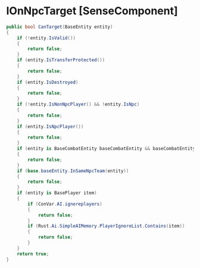 <Badge type="danger" text="Carbon Compatible"/><Badge type="warning" text="Oxide Compatible"/>
# IOnNpcTarget [SenseComponent]
```csharp
public bool CanTarget(BaseEntity entity)
{
	if (!entity.IsValid())
	{
		return false;
	}
	if (entity.IsTransferProtected())
	{
		return false;
	}
	if (entity.IsDestroyed)
	{
		return false;
	}
	if (!entity.IsNonNpcPlayer() && !entity.IsNpc)
	{
		return false;
	}
	if (entity.IsNpcPlayer())
	{
		return false;
	}
	if (entity is BaseCombatEntity baseCombatEntity && baseCombatEntity.IsDead())
	{
		return false;
	}
	if (base.baseEntity.InSameNpcTeam(entity))
	{
		return false;
	}
	if (entity is BasePlayer item)
	{
		if (ConVar.AI.ignoreplayers)
		{
			return false;
		}
		if (Rust.Ai.SimpleAIMemory.PlayerIgnoreList.Contains(item))
		{
			return false;
		}
	}
	return true;
}

```
